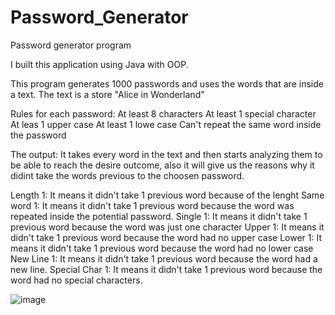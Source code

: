 # Password_Generator
Password generator program 

I built this application using Java with OOP.

This program generates 1000 passwords and uses the words that are inside a text. The text is a store "Alice in Wonderland"

Rules for each password:
At least 8 characters
At least 1 special character
At leas 1 upper case
At least 1 lowe case
Can't repeat the same word inside the password

The output:
It takes every word in the text and then starts analyzing them to be able to reach the desire outcome, 
also it will give us the reasons why it didint take the words previous to the choosen password.

Length 1: It means it didn't take 1 previous word because of the lenght
Same word 1: It means it didn't take 1 previous word because the word was repeated inside the potential password.
Single 1: It means it didn't take 1 previous word because the word was just one character
Upper 1: It means it didn't take 1 previous word because the word had no upper case
Lower 1: It means it didn't take 1 previous word because the word had no lower case
New Line 1: It means it didn't take 1 previous word because the word had a new line.
Special Char 1: It means it didn't take 1 previous word because the word had no special characters.


![image](https://user-images.githubusercontent.com/35407350/195664663-8d50414f-d2af-4e76-829c-43c21cd437c2.png)

